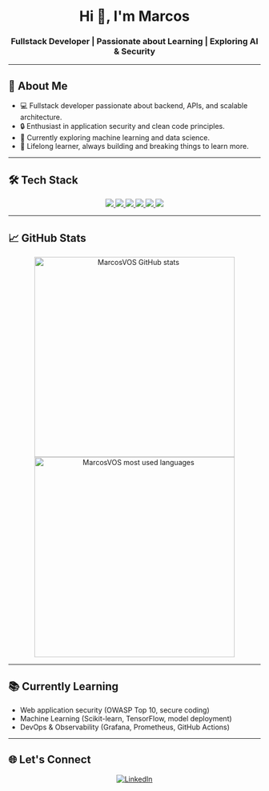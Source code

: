 <h1 align="center">Hi 👋, I'm Marcos</h1>
<h3 align="center">Fullstack Developer | Passionate about Learning | Exploring AI & Security</h3>

---

## 🚀 About Me

- 💻 Fullstack developer passionate about backend, APIs, and scalable architecture.
- 🔒 Enthusiast in application security and clean code principles.
- 🧠 Currently exploring machine learning and data science.
- 🎯 Lifelong learner, always building and breaking things to learn more.

---

## 🛠️ Tech Stack

<div align="center">
  <a href="https://skillicons.dev">
    <img src="https://skillicons.dev/icons?i=c,cpp,javascript,typescript,python,java,go,rust" />
    <img src="https://skillicons.dev/icons?i=html,css,jquery,bootstrap,react,styledcomponents,nextjs,materialui,tailwind" />
    <img src="https://skillicons.dev/icons?i=nodejs,express,django,flask,fastapi,spring" />
    <img src="https://skillicons.dev/icons?i=postgres,mongodb,mysql,redis" />
    <img src="https://skillicons.dev/icons?i=aws,gcp,vercel,azure" />
    <img src="https://skillicons.dev/icons?i=git,linux,bash,cypress,selenium,jest,githubactions,postman,docker" />
  </a>
</div>

---

## 📈 GitHub Stats

<p align="center">
  <img width="400px" src="https://github-readme-stats.vercel.app/api?username=MarcosVOS&show_icons=true&theme=highcontrast" alt="MarcosVOS GitHub stats"/><br/>
  <img width="400px" src="https://github-readme-stats.vercel.app/api/top-langs/?username=MarcosVOS&layout=compact&theme=highcontrast" alt="MarcosVOS most used languages"/>
</p>

---

## 📚 Currently Learning

- Web application security (OWASP Top 10, secure coding)
- Machine Learning (Scikit-learn, TensorFlow, model deployment)
- DevOps & Observability (Grafana, Prometheus, GitHub Actions)

---

## 🌐 Let's Connect

<p align="center">
  <a href="https://linkedin.com/in/seu-usuario" target="_blank">
    <img alt="LinkedIn" src="https://img.shields.io/badge/LinkedIn-blue?style=for-the-badge&logo=linkedin" />
  </a>
</p>
